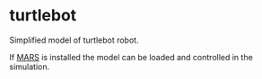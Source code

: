 # turtlebot
Simplified model of turtlebot robot.

If [MARS](https://github.com/rock-simulation/mars) is installed the model can be loaded and controlled in the simulation.
